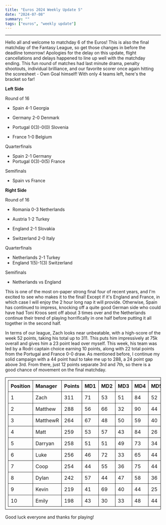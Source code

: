 ```yaml
---
title: "Euros 2024 Weekly Update 5"
date: "2024-07-08"
summary: ""
tags: ["euros", "weekly update"]
---
```


<style>
table, th, td {
    table-layout: fixed;
    border-collapse: collapse;
    border: 1px solid;
    padding: 0.5rem;
    margin-left: auto;
    margin-right: auto;
}
.center-bold {
    text-align: center;
    font-weight: bold;
}
</style>

---

Hello all and welcome to matchday 6 of the Euros! This is also the final matchday of the Fantasy League, so get those changes in before the deadline tomorrow! Apologies for the delay on this update, flight cancellations and delays happened to line up well with the matchday ending. This fun round of matches had last minute drama, penalty shootouts, individual brilliance, and our favorite scorer once again hitting the scoresheet - Own Goal himself! With only 4 teams left, here's the bracket so far!

**Left Side**

Round of 16

- Spain 4-1 Georgia
- Germany 2-0 Denmark

- Portugal 0(3)-0(0) Slovenia
- France 1-0 Belgium

Quarterfinals

- Spain 2-1 Germany
- Portugal 0(3)-0(5) France

Semifinals

- Spain vs France

**Right Side**

Round of 16

- Romania 0-3 Netherlands
- Austria 1-2 Turkey

- England 2-1 Slovakia
- Switzerland 2-0 Italy

Quarterfinals

- Netherlands 2-1 Turkey
- England 1(5)-1(3) Switzerland

Semifinals

- Netherlands vs England

This is one of the most on-paper strong final four of recent years, and I'm excited to see who makes it to the final! Except if it's England and France, in which case I will enjoy the 2 hour long nap it will provide. Otherwise, Spain has continued to impress, knocking off a quite good German side who could have had Toni Kroos sent off about 3 times over and the Netherlands continue their trend of playing horrifically in one half before putting it all together in the second half.

In terms of our league, Zach looks near unbeatable, with a high-score of the week 52 points, taking his total up to 311. This puts him impressively at 75k overall and gives him a 23 point lead over myself. This week, his team was led by a Rodri captain choice earning 10 points, along with 22 total points from the Portugal and France 0-0 draw. As mentioned before, I continue my solid campaign with a 44 point haul to take me up to 288, a 24 point gap above 3rd. From there, just 12 points separate 3rd and 7th, so there is a good chance of movement on the final matchday.

| Position | Manager  | Points | MD1 | MD2 | MD3 | MD4 | MD5 |
| :------- | :------- | :----- | :-- | :-- | :-- | :-- | :-- |
| 1        | Zach     | 311    | 71  | 53  | 51  | 84  | 52  |
| 2        | Matthew  | 288    | 56  | 66  | 32  | 90  | 44  |
| 3        | MatthewR | 264    | 67  | 48  | 50  | 59  | 40  |
| 4        | Matt     | 259    | 53  | 57  | 43  | 84  | 26  |
| 5        | Darryan  | 258    | 51  | 51  | 49  | 73  | 34  |
| 6        | Luke     | 256    | 46  | 72  | 33  | 65  | 44  |
| 7        | Coop     | 254    | 44  | 55  | 36  | 75  | 44  |
| 8        | Dylan    | 242    | 57  | 44  | 47  | 58  | 36  |
| 9        | Kevin    | 219    | 41  | 69  | 40  | 44  | 25  |
| 10       | Emily    | 198    | 43  | 30  | 33  | 48  | 44  |

Good luck everyone and thanks for playing!
